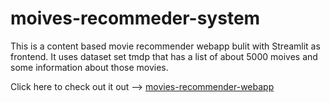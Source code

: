 # moives-recommeder-system
This is a content based movie recommender webapp bulit with Streamlit as frontend.
It uses dataset set tmdp that has a list of about 5000 moives and some information about those movies.

Click here to check out it out --> [movies-recommender-webapp](https://movies-recommender-webapp.herokuapp.com/)
